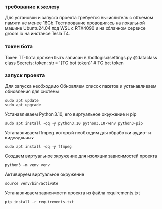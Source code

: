 ### требование к железу
Для установки и запуска проекта требуется вычислитель с объемом памяти не менее 16Gb.
Тестирование проводилось на локальной машине Ubuntu24.04 под WSL с RTX4090 и на облачном сервисе groom.io на инстансе Tesla T4.

### токен бота
Токен ТГ-бота должен быть записан в /botlogisc/settings.py 
@dataclass
class Secrets:
    token: str = '{TG bot token}' # TG bot token

### запуск проекта
Для запуска необходимо
Обновляем список пакетов и устанавливаем обновления для системы
```
sudo apt update
sudo apt upgrade
```

Устанавливаем Python 3.10, его виртуальное окружение и pip
```
sudo apt install -qq -y python3.10 python3.10-venv python3-pip
```

Устанавливаем ffmpeg, который необходим для обработки аудио- и видеоданных
```
sudo apt install -qq -y ffmpeg
```

Создаем виртуальное окружение для изоляции зависимостей проекта

```
python3 -m venv venv
```

Активируем виртуальное окружение

```
source venv/bin/activate
```

Устанавливаем зависимости проекта из файла requirements.txt
```
pip install -r requirements.txt
```
